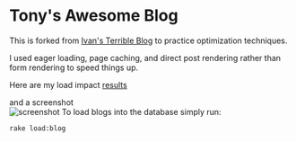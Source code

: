 # Tony's Awesome Blog  

This is forked from [Ivan's Terrible Blog](https://github.com/ivanoats/ivan_the_terribles_blog) to practice optimization techniques.

I used eager loading, page caching, and direct post rendering rather than form rendering to speed things up.  
  
Here are my load impact [results](https://loadimpact.com/test/view/1705840)

and a screenshot  
![screenshot](https://drive.google.com/file/d/0BwVs_2YZKGezMEIwbHZQT0xIdHc/edit?usp=sharing)
To load blogs into the database simply run:

```
rake load:blog
```
